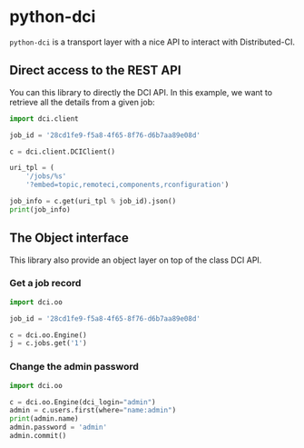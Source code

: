 # python-dci

`python-dci` is a transport layer with a nice API to interact with Distributed-CI.

## Direct access to the REST API

You can this library to directly the DCI API. In this example, we want to retrieve
all the details from a given job:

```python
import dci.client

job_id = '28cd1fe9-f5a8-4f65-8f76-d6b7aa89e08d'

c = dci.client.DCIClient()

uri_tpl = (
    '/jobs/%s'
    '?embed=topic,remoteci,components,rconfiguration')

job_info = c.get(uri_tpl % job_id).json()
print(job_info)
```

## The Object interface

This library also provide an object layer on top of the class DCI API.

### Get a job record

```python
import dci.oo

job_id = '28cd1fe9-f5a8-4f65-8f76-d6b7aa89e08d'

c = dci.oo.Engine()
j = c.jobs.get('1')
```

### Change the admin password

```python
import dci.oo

c = dci.oo.Engine(dci_login="admin")
admin = c.users.first(where="name:admin")
print(admin.name)
admin.password = 'admin'
admin.commit()
```
